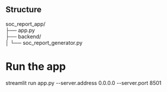 ## Structure
soc_report_app/\
├── app.py\
├── backend/\
│   └── soc_report_generator.py

# Run the app
streamlit run app.py --server.address 0.0.0.0 --server.port 8501